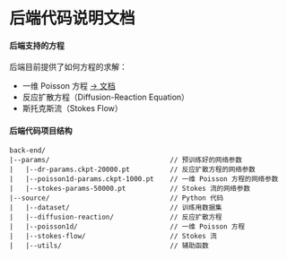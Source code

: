 # 后端代码说明文档

#### 后端支持的方程

后端目前提供了如何方程的求解：

- 一维 Poisson 方程 [-> 文档](source/poisson1d/README.md)
- 反应扩散方程（Diffusion-Reaction Equation）
- 斯托克斯流（Stokes Flow）

#### 后端代码项目结构

```
back-end/
|--params/                              // 预训练好的网络参数
|   |--dr-params.ckpt-20000.pt          // 反应扩散方程的网络参数
|   |--poisson1d-params.ckpt-1000.pt    // 一维 Poisson 方程的网络参数
|   |--stokes-params-50000.pt           // Stokes 流的网络参数
|--source/                              // Python 代码
|   |--dataset/                         // 训练用数据集
|   |--diffusion-reaction/              // 反应扩散方程
|   |--poisson1d/                       // 一维 Poisson 方程
|   |--stokes-flow/                     // Stokes 流
|   |--utils/                           // 辅助函数
```